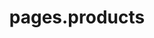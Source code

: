 ---
title: pages.products

images:
  - url: /img/placeholder.jpg
    alt: prodotti
    
namespace: products

---